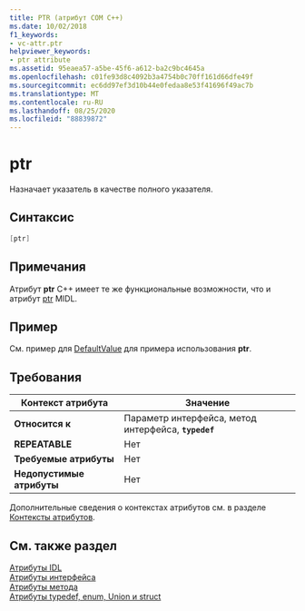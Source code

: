 ```yaml
---
title: PTR (атрибут COM C++)
ms.date: 10/02/2018
f1_keywords:
- vc-attr.ptr
helpviewer_keywords:
- ptr attribute
ms.assetid: 95eaea57-a5be-45f6-a612-ba2c9bc4645a
ms.openlocfilehash: c01fe93d8c4092b3a4754b0c70ff161d66dfe49f
ms.sourcegitcommit: ec6dd97ef3d10b44e0fedaa8e53f41696f49ac7b
ms.translationtype: MT
ms.contentlocale: ru-RU
ms.lasthandoff: 08/25/2020
ms.locfileid: "88839872"
---
```

# <a name="ptr"></a>ptr

Назначает указатель в качестве полного указателя.

## <a name="syntax"></a>Синтаксис

```cpp
[ptr]
```

## <a name="remarks"></a>Примечания

Атрибут **ptr** C++ имеет те же функциональные возможности, что и атрибут [ptr](/windows/win32/Midl/ptr) MIDL.

## <a name="example"></a>Пример

См. пример для [DefaultValue](defaultvalue.md) для примера использования **ptr**.

## <a name="requirements"></a>Требования

| Контекст атрибута | Значение |
|-|-|
|**Относится к**|Параметр интерфейса, метод интерфейса, **`typedef`**|
|**REPEATABLE**|Нет|
|**Требуемые атрибуты**|Нет|
|**Недопустимые атрибуты**|Нет|

Дополнительные сведения о контекстах атрибутов см. в разделе [Контексты атрибутов](cpp-attributes-com-net.md#contexts).

## <a name="see-also"></a>См. также раздел

[Атрибуты IDL](idl-attributes.md)<br/>
[Атрибуты интерфейса](interface-attributes.md)<br/>
[Атрибуты метода](method-attributes.md)<br/>
[Атрибуты typedef, enum, Union и struct](typedef-enum-union-and-struct-attributes.md)
